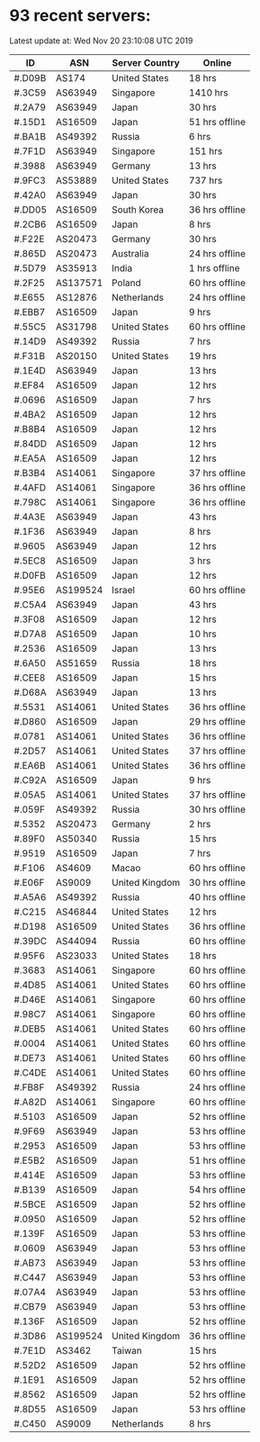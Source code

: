 # 93 recent servers:

Latest update at: Wed Nov 20 23:10:08 UTC 2019

| ID | ASN | Server Country | Online |
| -- | --- | -------------- | ------ |
| #.D09B | AS174 | United States | 18 hrs |
| #.3C59 | AS63949 | Singapore | 1410 hrs |
| #.2A79 | AS63949 | Japan | 30 hrs |
| #.15D1 | AS16509 | Japan | 51 hrs offline |
| #.BA1B | AS49392 | Russia | 6 hrs |
| #.7F1D | AS63949 | Singapore | 151 hrs |
| #.3988 | AS63949 | Germany | 13 hrs |
| #.9FC3 | AS53889 | United States | 737 hrs |
| #.42A0 | AS63949 | Japan | 30 hrs |
| #.DD05 | AS16509 | South Korea | 36 hrs offline |
| #.2CB6 | AS16509 | Japan | 8 hrs |
| #.F22E | AS20473 | Germany | 30 hrs |
| #.865D | AS20473 | Australia | 24 hrs offline |
| #.5D79 | AS35913 | India | 1 hrs offline |
| #.2F25 | AS137571 | Poland | 60 hrs offline |
| #.E655 | AS12876 | Netherlands | 24 hrs offline |
| #.EBB7 | AS16509 | Japan | 9 hrs |
| #.55C5 | AS31798 | United States | 60 hrs offline |
| #.14D9 | AS49392 | Russia | 7 hrs |
| #.F31B | AS20150 | United States | 19 hrs |
| #.1E4D | AS63949 | Japan | 13 hrs |
| #.EF84 | AS16509 | Japan | 12 hrs |
| #.0696 | AS16509 | Japan | 7 hrs |
| #.4BA2 | AS16509 | Japan | 12 hrs |
| #.B8B4 | AS16509 | Japan | 12 hrs |
| #.84DD | AS16509 | Japan | 12 hrs |
| #.EA5A | AS16509 | Japan | 12 hrs |
| #.B3B4 | AS14061 | Singapore | 37 hrs offline |
| #.4AFD | AS14061 | Singapore | 36 hrs offline |
| #.798C | AS14061 | Singapore | 36 hrs offline |
| #.4A3E | AS63949 | Japan | 43 hrs |
| #.1F36 | AS63949 | Japan | 8 hrs |
| #.9605 | AS63949 | Japan | 12 hrs |
| #.5EC8 | AS16509 | Japan | 3 hrs |
| #.D0FB | AS16509 | Japan | 12 hrs |
| #.95E6 | AS199524 | Israel | 60 hrs offline |
| #.C5A4 | AS63949 | Japan | 43 hrs |
| #.3F08 | AS16509 | Japan | 12 hrs |
| #.D7A8 | AS16509 | Japan | 10 hrs |
| #.2536 | AS16509 | Japan | 13 hrs |
| #.6A50 | AS51659 | Russia | 18 hrs |
| #.CEE8 | AS16509 | Japan | 15 hrs |
| #.D68A | AS63949 | Japan | 13 hrs |
| #.5531 | AS14061 | United States | 36 hrs offline |
| #.D860 | AS16509 | Japan | 29 hrs offline |
| #.0781 | AS14061 | United States | 36 hrs offline |
| #.2D57 | AS14061 | United States | 37 hrs offline |
| #.EA6B | AS14061 | United States | 36 hrs offline |
| #.C92A | AS16509 | Japan | 9 hrs |
| #.05A5 | AS14061 | United States | 37 hrs offline |
| #.059F | AS49392 | Russia | 30 hrs offline |
| #.5352 | AS20473 | Germany | 2 hrs |
| #.89F0 | AS50340 | Russia | 15 hrs |
| #.9519 | AS16509 | Japan | 7 hrs |
| #.F106 | AS4609 | Macao | 60 hrs offline |
| #.E06F | AS9009 | United Kingdom | 30 hrs offline |
| #.A5A6 | AS49392 | Russia | 40 hrs offline |
| #.C215 | AS46844 | United States | 12 hrs |
| #.D198 | AS16509 | United States | 36 hrs offline |
| #.39DC | AS44094 | Russia | 60 hrs offline |
| #.95F6 | AS23033 | United States | 18 hrs |
| #.3683 | AS14061 | Singapore | 60 hrs offline |
| #.4D85 | AS14061 | United States | 60 hrs offline |
| #.D46E | AS14061 | Singapore | 60 hrs offline |
| #.98C7 | AS14061 | Singapore | 60 hrs offline |
| #.DEB5 | AS14061 | United States | 60 hrs offline |
| #.0004 | AS14061 | United States | 60 hrs offline |
| #.DE73 | AS14061 | United States | 60 hrs offline |
| #.C4DE | AS14061 | United States | 60 hrs offline |
| #.FB8F | AS49392 | Russia | 24 hrs offline |
| #.A82D | AS14061 | Singapore | 60 hrs offline |
| #.5103 | AS16509 | Japan | 52 hrs offline |
| #.9F69 | AS63949 | Japan | 53 hrs offline |
| #.2953 | AS16509 | Japan | 53 hrs offline |
| #.E5B2 | AS16509 | Japan | 51 hrs offline |
| #.414E | AS16509 | Japan | 53 hrs offline |
| #.B139 | AS16509 | Japan | 54 hrs offline |
| #.5BCE | AS16509 | Japan | 52 hrs offline |
| #.0950 | AS16509 | Japan | 52 hrs offline |
| #.139F | AS16509 | Japan | 53 hrs offline |
| #.0609 | AS63949 | Japan | 53 hrs offline |
| #.AB73 | AS63949 | Japan | 53 hrs offline |
| #.C447 | AS63949 | Japan | 53 hrs offline |
| #.07A4 | AS63949 | Japan | 53 hrs offline |
| #.CB79 | AS63949 | Japan | 53 hrs offline |
| #.136F | AS16509 | Japan | 52 hrs offline |
| #.3D86 | AS199524 | United Kingdom | 36 hrs offline |
| #.7E1D | AS3462 | Taiwan | 15 hrs |
| #.52D2 | AS16509 | Japan | 52 hrs offline |
| #.1E91 | AS16509 | Japan | 52 hrs offline |
| #.8562 | AS16509 | Japan | 52 hrs offline |
| #.8D55 | AS16509 | Japan | 53 hrs offline |
| #.C450 | AS9009 | Netherlands | 8 hrs |

